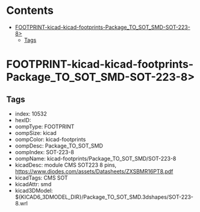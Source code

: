 



Contents
========

* [FOOTPRINT-kicad-kicad-footprints-Package_TO_SOT_SMD-SOT-223-8>](#footprint-kicad-kicad-footprints-package_to_sot_smd-sot-223-8)
	* [Tags](#tags)

# FOOTPRINT-kicad-kicad-footprints-Package_TO_SOT_SMD-SOT-223-8>

## Tags

- index: 10532
- hexID: 
- oompType: FOOTPRINT
- oompSize: kicad
- oompColor: kicad-footprints
- oompDesc: Package_TO_SOT_SMD
- oompIndex: SOT-223-8
- oompName: kicad-footprints/Package_TO_SOT_SMD/SOT-223-8
- kicadDesc: module CMS SOT223 8 pins, https://www.diodes.com/assets/Datasheets/ZXSBMR16PT8.pdf
- kicadTags: CMS SOT
- kicadAttr: smd
- kicad3DModel: ${KICAD6_3DMODEL_DIR}/Package_TO_SOT_SMD.3dshapes/SOT-223-8.wrl
